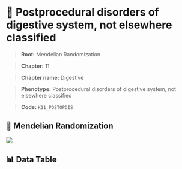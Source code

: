 # 🧪 Postprocedural disorders of digestive system, not elsewhere classified

> **Root:** Mendelian Randomization

> **Chapter:** 11  

> **Chapter name:** Digestive

> **Phenotype:** Postprocedural disorders of digestive system, not elsewhere classified  

> **Code:** `K11_POSTOPDIS`

## 🧬 Mendelian Randomization  

<img src="/MR/Figures/Forward/K11_POSTOPDIS.png"/>

## 📊 Data Table

<CsvTableMRF src="/MR/Data/Forward/K11_POSTOPDIS.csv"/>

